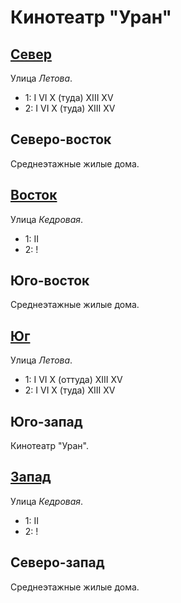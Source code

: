 # Кинотеатр "Уран"

## [Север](./590050.md)

Улица *Летова*.

* 1:    I   VI  X (туда)    XIII    XV
* 2:    I   VI  X (туда)    XIII    XV

## Северо-восток

Среднеэтажные жилые дома.

## [Восток](./595070.md)

Улица *Кедровая*.

* 1:    II
* 2:    !

## Юго-восток

Среднеэтажные жилые дома.

## [Юг](./590080.md)

Улица *Летова*.

* 1:    I   VI  X (оттуда)  XIII    XV
* 2:    I   VI  X (туда)    XIII    XV

## Юго-запад

Кинотеатр "Уран".

## [Запад](./585070.md)

Улица *Кедровая*.

* 1:    II
* 2:    !

## Северо-запад

Среднеэтажные жилые дома.
